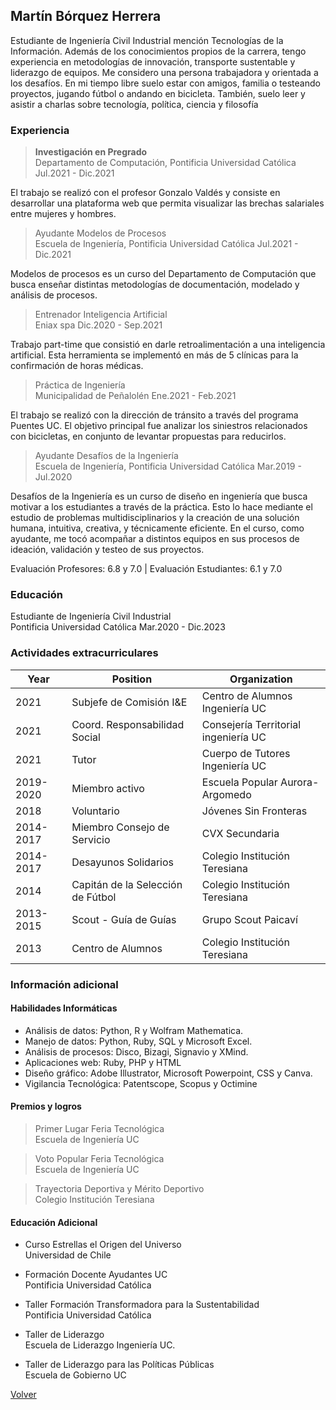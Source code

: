 ## Martín Bórquez Herrera

Estudiante de Ingeniería Civil Industrial mención Tecnologías de la Información. Además de los conocimientos propios de la carrera, tengo experiencia en metodologías de innovación, transporte sustentable y liderazgo de equipos. Me considero una persona trabajadora y orientada a los desafíos. En mi tiempo libre suelo estar con amigos, familia o testeando proyectos, jugando fútbol o andando en bicicleta. También, suelo leer y asistir a charlas sobre tecnología, política, ciencia y filosofía


### Experiencia
>**Investigación en Pregrado**  
Departamento de Computación, Pontificia Universidad Católica 
Jul.2021 - Dic.2021

El trabajo se realizó con el profesor Gonzalo Valdés y consiste en desarrollar una plataforma web que permita visualizar las brechas salariales entre mujeres y hombres.

>Ayudante Modelos de Procesos    
Escuela de Ingeniería, Pontificia Universidad Católica
Jul.2021 - Dic.2021

Modelos de procesos es un curso del Departamento de Computación que busca enseñar distintas metodologías de documentación, modelado y análisis de procesos.

>Entrenador Inteligencia Artificial     
Eniax spa
Dic.2020 - Sep.2021

Trabajo part-time que consistió en darle retroalimentación a una inteligencia artificial. Esta herramienta se implementó en más de 5 clínicas para la confirmación de horas médicas.

>Práctica de Ingeniería              
Municipalidad de Peñalolén
Ene.2021 - Feb.2021

El trabajo se realizó con la dirección de tránsito a través del programa Puentes UC. El objetivo principal fue analizar los siniestros relacionados con bicicletas, en conjunto de levantar propuestas para reducirlos.  

>Ayudante Desafíos de la Ingeniería     
Escuela de Ingeniería, Pontificia Universidad Católica
Mar.2019 - Jul.2020

Desafíos de la Ingeniería es un curso de diseño en ingeniería que busca motivar a los estudiantes a través de la práctica. Esto lo hace mediante el estudio de problemas multidisciplinarios y la creación de una solución humana, intuitiva, creativa, y técnicamente eficiente. En el curso, como ayudante, me tocó acompañar a distintos equipos en sus procesos de ideación, validación y testeo de sus proyectos.

Evaluación Profesores: 6.8 y 7.0 | Evaluación Estudiantes: 6.1 y 7.0


### Educación
Estudiante de Ingeniería Civil Industrial    
Pontificia Universidad Católica 
Mar.2020 - Dic.2023  


### Actividades extracurriculares

| Year | Position | Organization | 
|------|----------|--------------|
|2021 | Subjefe de Comisión I&E | Centro de Alumnos Ingeniería UC|
|2021 | Coord. Responsabilidad Social | Consejería Territorial ingeniería UC
|2021 | Tutor | Cuerpo de Tutores Ingeniería UC
|2019-2020| Miembro activo | Escuela Popular Aurora-Argomedo
|2018     | Voluntario | Jóvenes Sin Fronteras
|2014-2017| Miembro Consejo de Servicio|CVX Secundaria
|2014-2017| Desayunos Solidarios | Colegio Institución Teresiana
|2014     | Capitán de la Selección de Fútbol| Colegio Institución Teresiana
|2013-2015| Scout - Guía de Guías | Grupo Scout Paicaví
|2013     | Centro de Alumnos | Colegio Institución Teresiana



### Información adicional

#### Habilidades Informáticas
* Análisis de datos: Python, R y Wolfram Mathematica.
* Manejo de datos: Python, Ruby, SQL y Microsoft Excel.
* Análisis de procesos: Disco, Bizagi, Signavio y XMind.
* Aplicaciones web: Ruby, PHP y HTML
* Diseño gráfico: Adobe Illustrator,  Microsoft Powerpoint, CSS y Canva.
* Vigilancia Tecnológica: Patentscope, Scopus y Octimine


#### Premios y logros
>Primer Lugar Feria Tecnológica     
Escuela de Ingeniería UC

>Voto Popular Feria Tecnológica      
Escuela de Ingeniería UC

>Trayectoria Deportiva y Mérito Deportivo    
Colegio Institución Teresiana


#### Educación Adicional 
* Curso Estrellas el Origen del Universo  
Universidad de Chile

* Formación Docente Ayudantes UC   
Pontificia Universidad Católica

* Taller Formación Transformadora para la Sustentabilidad   
Pontificia Universidad Católica

* Taller de Liderazgo   
Escuela de Liderazgo Ingeniería UC.

* Taller de Liderazgo para las Políticas Públicas  
Escuela de Gobierno UC



[Volver](./)
